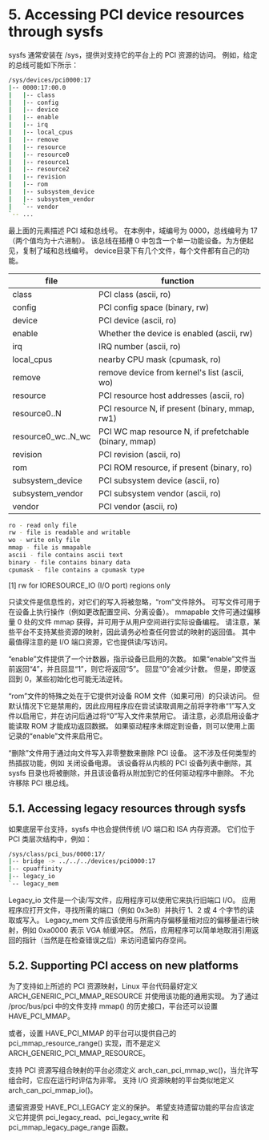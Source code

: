 
# 5. Accessing PCI device resources through sysfs

sysfs 通常安装在 /sys，提供对支持它的平台上的 PCI 资源的访问。 例如，给定的总线可能如下所示：

```bash
/sys/devices/pci0000:17
|-- 0000:17:00.0
|   |-- class
|   |-- config
|   |-- device
|   |-- enable
|   |-- irq
|   |-- local_cpus
|   |-- remove
|   |-- resource
|   |-- resource0
|   |-- resource1
|   |-- resource2
|   |-- revision
|   |-- rom
|   |-- subsystem_device
|   |-- subsystem_vendor
|   `-- vendor
`-- ...
```

最上面的元素描述 PCI 域和总线号。 在本例中，域编号为 0000，总线编号为 17（两个值均为十六进制）。 该总线在插槽 0 中包含一个单一功能设备。为方便起见，复制了域和总线编号。 device目录下有几个文件，每个文件都有自己的功能。

| file               | function |
| ------------------ | -------- |
| class              | PCI class (ascii, ro) |
| config             | PCI config space (binary, rw) |
| device             | PCI device (ascii, ro) |
| enable             | Whether the device is enabled (ascii, rw) |
| irq                | IRQ number (ascii, ro) |
| local_cpus         | nearby CPU mask (cpumask, ro) |
| remove             | remove device from kernel's list (ascii, wo) |
| resource           | PCI resource host addresses (ascii, ro) |
| resource0..N       | PCI resource N, if present (binary, mmap, rw1) |
| resource0_wc..N_wc | PCI WC map resource N, if prefetchable (binary, mmap) |
| revision           | PCI revision (ascii, ro) |
| rom                | PCI ROM resource, if present (binary, ro) |
| subsystem_device   | PCI subsystem device (ascii, ro) |
| subsystem_vendor   | PCI subsystem vendor (ascii, ro) |
| vendor             | PCI vendor (ascii, ro) |

```bash
ro - read only file
rw - file is readable and writable
wo - write only file
mmap - file is mmapable
ascii - file contains ascii text
binary - file contains binary data
cpumask - file contains a cpumask type
```

[1] rw for IORESOURCE_IO (I/O port) regions only

只读文件是信息性的，对它们的写入将被忽略，“rom”文件除外。 可写文件可用于在设备上执行操作（例如更改配置空间、分离设备）。 mmapable 文件可通过偏移量 0 处的文件 mmap 获得，并可用于从用户空间进行实际设备编程。 请注意，某些平台不支持某些资源的映射，因此请务必检查任何尝试的映射的返回值。 其中最值得注意的是 I/O 端口资源，它也提供读/写访问。

“enable”文件提供了一个计数器，指示设备已启用的次数。 如果“enable”文件当前返回“4”，并且回显“1”，则它将返回“5”。 回显“0”会减少计数。 但是，即使返回到 0，某些初始化也可能无法逆转。

“rom”文件的特殊之处在于它提供对设备 ROM 文件（如果可用）的只读访问。 但默认情况下它是禁用的，因此应用程序应在尝试读取调用之前将字符串“1”写入文件以启用它，并在访问后通过将“0”写入文件来禁用它。 请注意，必须启用设备才能读取 ROM 才能成功返回数据。 如果驱动程序未绑定到设备，则可以使用上面记录的“enable”文件来启用它。

“删除”文件用于通过向文件写入非零整数来删除 PCI 设备。 这不涉及任何类型的热插拔功能，例如 关闭设备电源。 该设备将从内核的 PCI 设备列表中删除，其 sysfs 目录也将被删除，并且该设备将从附加到它的任何驱动程序中删除。 不允许移除 PCI 根总线。


## 5.1. Accessing legacy resources through sysfs

如果底层平台支持，sysfs 中也会提供传统 I/O 端口和 ISA 内存资源。 它们位于 PCI 类层次结构中，例如：

```bash
/sys/class/pci_bus/0000:17/
|-- bridge -> ../../../devices/pci0000:17
|-- cpuaffinity
|-- legacy_io
`-- legacy_mem
```

Legacy_io 文件是一个读/写文件，应用程序可以使用它来执行旧端口 I/O。 应用程序应打开文件，寻找所需的端口（例如 0x3e8）并执行 1、2 或 4 个字节的读取或写入。 Legacy_mem 文件应该使用与所需内存偏移量相对应的偏移量进行映射，例如 0xa0000 表示 VGA 帧缓冲区。 然后，应用程序可以简单地取消引用返回的指针（当然是在检查错误之后）来访问遗留内存空间。


## 5.2. Supporting PCI access on new platforms

为了支持如上所述的 PCI 资源映射，Linux 平台代码最好定义 ARCH_GENERIC_PCI_MMAP_RESOURCE 并使用该功能的通用实现。 为了通过 /proc/bus/pci 中的文件支持 mmap() 的历史接口，平台还可以设置 HAVE_PCI_MMAP。

或者，设置 HAVE_PCI_MMAP 的平台可以提供自己的 pci_mmap_resource_range() 实现，而不是定义 ARCH_GENERIC_PCI_MMAP_RESOURCE。

支持 PCI 资源写组合映射的平台必须定义 arch_can_pci_mmap_wc()，当允许写组合时，它应在运行时评估为非零。 支持 I/O 资源映射的平台类似地定义 arch_can_pci_mmap_io()。

遗留资源受 HAVE_PCI_LEGACY 定义的保护。 希望支持遗留功能的平台应该定义它并提供 pci_legacy_read、pci_legacy_write 和 pci_mmap_legacy_page_range 函数。
